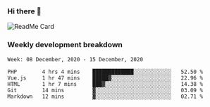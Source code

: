 ### Hi there 👋

<!--
**itzcy/itzcy** is a ✨ _special_ ✨ repository because its `README.md` (this file) appears on your GitHub profile.

Here are some ideas to get you started:

- 🔭 I’m currently working on ...
- 🌱 I’m currently learning ...
- 👯 I’m looking to collaborate on ...
- 🤔 I’m looking for help with ...
- 💬 Ask me about ...
- 📫 How to reach me: ...
- 😄 Pronouns: ...
- ⚡ Fun fact: ...
-->
![ReadMe Card](https://github-readme-stats.vercel.app/api?username=itzcy&show_icons=true&title_color=2d3198&icon_color=797cb8&text_color=24292e&bg_color=f6f8fa)

### Weekly development breakdown
<!--START_SECTION:waka-->
```text
Week: 08 December, 2020 - 15 December, 2020

PHP        4 hrs 4 mins    █████████████░░░░░░░░░░░░   52.50 % 
Vue.js     1 hr 47 mins    █████▓░░░░░░░░░░░░░░░░░░░   22.96 % 
HTML       1 hr 7 mins     ███▓░░░░░░░░░░░░░░░░░░░░░   14.38 % 
Git        14 mins         ▓░░░░░░░░░░░░░░░░░░░░░░░░   03.09 % 
Markdown   12 mins         ▓░░░░░░░░░░░░░░░░░░░░░░░░   02.71 % 
```
<!--END_SECTION:waka-->
